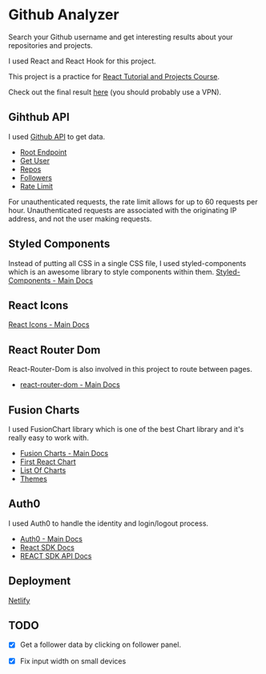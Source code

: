 # Github Analyzer

Search your Github username and get interesting results about your repositories and projects.

I used React and React Hook for this project.

This project is a practice for [React Tutorial and Projects Course](https://www.udemy.com/course/react-tutorial-and-projects-course/).

Check out the final result [here](https://amirhosseinnouri-github-search-users.netlify.app/) (you should probably use a VPN).


## Gihthub API

I used [Github API](https://docs.github.com/en/rest) to get data.
- [Root Endpoint](https://api.github.com)
- [Get User](https://api.github.com/users/USER_NAME)
- [Repos](https://api.github.com/users/USER_NAME/repos?per_page=100)
- [Followers](https://api.github.com/users/USER_NAME/followers)
- [Rate Limit](https://api.github.com/rate_limit)

 For unauthenticated requests, the rate limit allows for up to 60 requests per hour. Unauthenticated requests are associated with the originating IP address, and not the user making requests.
 

## Styled Components

Instead of putting all CSS in a single CSS file, I used styled-components which is an awesome library to style components within them.
[Styled-Components - Main Docs](https://styled-components.com/)


## React Icons

[React Icons - Main Docs](https://react-icons.github.io/react-icons/)


## React Router Dom

React-Router-Dom is also involved in this project to route between pages.
- [react-router-dom - Main Docs](https://reactrouter.com/web/guides/quick-start)


## Fusion Charts

I used FusionChart library which is one of the best Chart library and it's really easy to work with.
- [Fusion Charts - Main Docs](https://www.fusioncharts.com/)
- [First React Chart](https://www.fusioncharts.com/dev/getting-started/react/your-first-chart-using-react)
- [List Of Charts](https://www.fusioncharts.com/dev/chart-guide/list-of-charts)
- [Themes](https://www.fusioncharts.com/dev/themes/introduction-to-themes)

## Auth0

I used Auth0 to handle the identity and login/logout process.
- [Auth0 - Main Docs](https://auth0.com/)
- [React SDK Docs](https://auth0.com/docs/libraries/auth0-react)
- [REACT SDK API Docs](https://auth0.github.io/auth0-react/)

## Deployment

[Netlify](https://www.netlify.com/)

## TODO

- [X] Get a follower data by clicking on follower panel.
- [X] Fix input width on small devices

